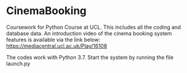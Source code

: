# CinemaBooking
Coursework for Python Course at UCL. This includes all the coding and database data.
An introduction video of the cinema booking system features is available via the link below:
https://mediacentral.ucl.ac.uk/Play/16108

The codes work with Python 3.7.
Start the system by running the file launch.py
